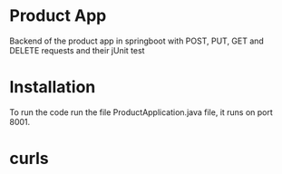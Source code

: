 # Product App

Backend of the product app in springboot with POST, PUT, GET and DELETE requests and their jUnit test

# Installation
To run the code run the file ProductApplication.java file, it runs on port 8001.

# curls
